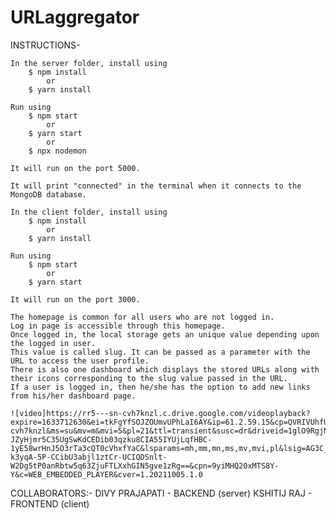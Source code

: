 # URLaggregator

INSTRUCTIONS-

	In the server folder, install using 
		$ npm install 
			or
		$ yarn install
	
	Run using
		$ npm start 
			or
		$ yarn start 
			or 
		$ npx nodemon
	
	It will run on the port 5000.
	
	It will print "connected" in the terminal when it connects to the MongoDB database.

	In the client folder, install using 
		$ npm install 
			or
		$ yarn install
	
	Run using
		$ npm start 
			or
		$ yarn start 
	
	It will run on the port 3000.
	
	The homepage is common for all users who are not logged in. 
	Log in page is accessible through this homepage.
	Once logged in, the local storage gets an unique value depending upon the logged in user.
	This value is called slug. It can be passed as a parameter with the URL to access the user profile.
	There is also one dashboard which displays the stored URLs along with their icons corresponding to the slug value passed in the URL.
	If a user is logged in, then he/she has the option to add new links from his/her dashboard page.
	
	![video]https://rr5---sn-cvh7knzl.c.drive.google.com/videoplayback?expire=1633712630&ei=tkFgYfSOJZOUmvUPhLaI6AY&ip=61.2.59.15&cp=QVRIVUhfUVZRQVhPOnptVzlpeDdlVUJuWWNMRkhrRThFU3BtdWFiQWNJYlVZalJBSjhWbVRiZmg&id=7b630361c2799522&itag=22&source=webdrive&requiressl=yes&mh=GU&mm=32&mn=sn-cvh7knzl&ms=su&mv=m&mvi=5&pl=21&ttl=transient&susc=dr&driveid=1glO9RgjN7awyOxM6jf8pSLfprMu9qVqI&app=explorer&mime=video/mp4&vprv=1&prv=1&dur=65.805&lmt=1633697991401351&mt=1633698034&sparams=expire,ei,ip,cp,id,itag,source,requiressl,ttl,susc,driveid,app,mime,vprv,prv,dur,lmt&sig=AOq0QJ8wRAIgbZSBEZgt5ModX-JZyHjmr5C35UgSwKdCEDib03qzku8CIA55IYUjLqfHBC-1yE58wrHnJ5O3rTa3cQT0cVhxfYaC&lsparams=mh,mm,mn,ms,mv,mvi,pl&lsig=AG3C_xAwRQIgYHYnGcMNn3_5_OPu-k3yqA-5P-CCibU3abjl1ztCr-UCIQDSnlt-W2Dg5tP0anRbtw5q63ZjuFTLXxhGIN5gve1zRg==&cpn=9yiMHQ20xMTS8Y-Y&c=WEB_EMBEDDED_PLAYER&cver=1.20211005.1.0
COLLABORATORS:-
	DIVY PRAJAPATI  - BACKEND  (server)
	KSHITIJ RAJ     - FRONTEND (client)
	
	
